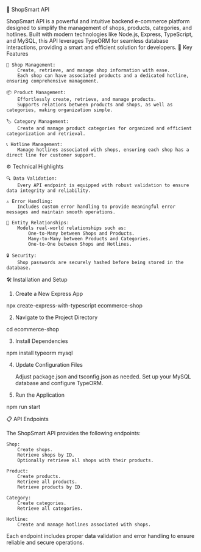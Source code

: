 🌟 ShopSmart API

ShopSmart API is a powerful and intuitive backend e-commerce platform designed to simplify the management of shops, products, categories, and hotlines. Built with modern technologies like Node.js, Express, TypeScript, and MySQL, this API leverages TypeORM for seamless database interactions, providing a smart and efficient solution for developers.
🚀 Key Features

    🛒 Shop Management:
        Create, retrieve, and manage shop information with ease.
        Each shop can have associated products and a dedicated hotline, ensuring comprehensive management.

    📦 Product Management:
        Effortlessly create, retrieve, and manage products.
        Supports relations between products and shops, as well as categories, making organization simple.

    🏷️ Category Management:
        Create and manage product categories for organized and efficient categorization and retrieval.

    📞 Hotline Management:
        Manage hotlines associated with shops, ensuring each shop has a direct line for customer support.

⚙️ Technical Highlights

    🔍 Data Validation:
        Every API endpoint is equipped with robust validation to ensure data integrity and reliability.

    ⚠️ Error Handling:
        Includes custom error handling to provide meaningful error messages and maintain smooth operations.

    🔗 Entity Relationships:
        Models real-world relationships such as:
            One-to-Many between Shops and Products.
            Many-to-Many between Products and Categories.
            One-to-One between Shops and Hotlines.

    🔒 Security:
        Shop passwords are securely hashed before being stored in the database.

🛠️ Installation and Setup
1. Create a New Express App

npx create-express-with-typescript ecommerce-shop


2. Navigate to the Project Directory

cd ecommerce-shop


3. Install Dependencies

npm install typeorm mysql


4. Update Configuration Files

    Adjust package.json and tsconfig.json as needed.
    Set up your MySQL database and configure TypeORM.

5. Run the Application

npm run start


📋 API Endpoints

The ShopSmart API provides the following endpoints:

    Shop:
        Create shops.
        Retrieve shops by ID.
        Optionally retrieve all shops with their products.

    Product:
        Create products.
        Retrieve all products.
        Retrieve products by ID.

    Category:
        Create categories.
        Retrieve all categories.

    Hotline:
        Create and manage hotlines associated with shops.

Each endpoint includes proper data validation and error handling to ensure reliable and secure operations.
